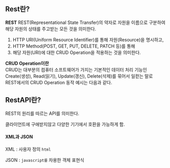 
## Rest란?

**REST** 
	REST(Representational State Transfer)의 약자로 자원을 이름으로 구분하여 해당 자원의 상태를 주고받는 모든 것을 의미한다.

1. HTTP URI(Uniform Resource Identifier)를 통해 자원(Resource)을 명시하고,
2. HTTP Method(POST, GET, PUT, DELETE, PATCH 등)를 통해
3. 해당 자원(URI)에 대한 CRUD Operation을 적용하는 것을 의미한다.

**CRUD Operation이란**  
	CRUD는 대부분의 컴퓨터 소프트웨어가 가지는 기본적인 데이터 처리 기능인 Create(생성), Read(읽기), Update(갱신), Delete(삭제)를 묶어서 일컫는 말로   
	REST에서의 CRUD Operation 동작 예시는 다음과 같다.



## RestAPI란?

REST의 원리를 따르는 API를 의미한다.

클라이언트에 구애받지않고 다양한 기기에서 호환을 가능하게 함.

#### XML과 JSON
 XML : 사용자 정의 `html`

JSON : `javascript를` 차용한 객체 표현식


